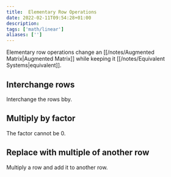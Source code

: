 ```yaml
---
title:  Elementary Row Operations
date: 2022-02-11T09:54:28+01:00
description: 
tags: ['math/linear']
aliases: ['']
---
```

Elementary row operations change an [[/notes/Augmented Matrix|Augmented Matrix]] while keeping it [[/notes/Equivalent Systems|equivalent]]. 

## Interchange rows
Interchange the rows bby.

## Multiply by factor
The factor cannot be 0.

## Replace with multiple of another row
Multiply a row and add it to another row.

